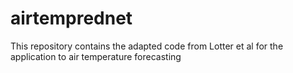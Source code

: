 # airtemprednet
This repository contains the adapted code from Lotter et al  for the application to air temperature forecasting
